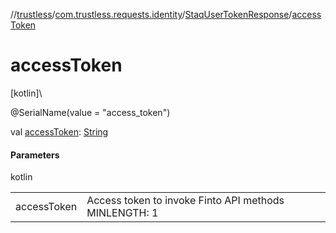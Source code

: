 //[trustless](../../../index.md)/[com.trustless.requests.identity](../index.md)/[StaqUserTokenResponse](index.md)/[accessToken](access-token.md)

# accessToken

[kotlin]\

@SerialName(value = &quot;access_token&quot;)

val [accessToken](access-token.md): [String](https://kotlinlang.org/api/latest/jvm/stdlib/kotlin/-string/index.html)

#### Parameters

kotlin

| | |
|---|---|
| accessToken | Access token to invoke Finto API methods MINLENGTH: 1 |
